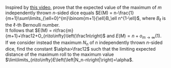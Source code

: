 Inspired by [this video][1], prove that the expected value of the maximum of $m$ independently thrown $n$-sided dice equals $E(M) = n-\frac{1}{m+1}\sum\limits_{\ell=0}^{m}\binom{m+1}{\ell}B_\ell n^{1-\ell}$, where $B_\ell$ is the $\ell$-th Bernoulli number.  
It follows that $E(M) = n\frac{m}{m+1}+\frac12+O_{n\to\infty}\left(\frac1n\right)$ and $E(M) = n+o_{m\to\infty}(1)$.  
If we consider instead the maximum $N_n$ of $n$ independently thrown $n$-sided dice, find the constant $\alpha>\frac12$ such that the limiting expected distance of the maximum roll to the maximum value $\lim\limits_{n\to\infty}E\left(\left|N_n-n\right|\right)=\alpha$.

[1]:https://www.youtube.com/watch?v=X_DdGRjtwAo
